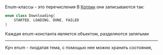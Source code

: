 
Enum-классы - это перечисления
В [Котлин](Котлин.md) они записываются так:
```kotlin
enum class Downloading{
	STARTED, LOADING, DONE, FAILED
}
```

Каждая enum-константа является объектом, разделяются запятыми

---
Крч enum - пиздатая тема, с помощью нее можно хранить состояния, 